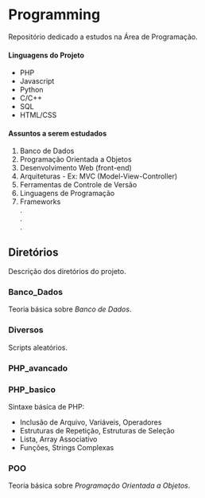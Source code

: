 # Programming

Repositório dedicado a estudos na Área de Programação.

#### Linguagens do Projeto

* PHP
* Javascript
* Python
* C/C++
* SQL
* HTML/CSS

#### Assuntos a serem estudados

1. Banco de Dados
2. Programação Orientada a Objetos
3. Desenvolvimento Web (front-end)
4. Arquiteturas - Ex: MVC (Model-View-Controller)
5. Ferramentas de Controle de Versão
6. Linguagens de Programação
7. Frameworks <br/>
.<br/>
.<br/>
.<br/>

## Diretórios
Descrição dos diretórios do projeto. 

### Banco_Dados
Teoria básica sobre _Banco de Dados_.

### Diversos
Scripts aleatórios. 

### PHP_avancado

### PHP_basico
Sintaxe básica de PHP: <br/>
* Inclusão de Arquivo, Variáveis, Operadores <br/>
* Estruturas de Repetição, Estruturas de Seleção <br/>
* Lista, Array Associativo <br/>
* Funções, Strings Complexas <br/>

### POO
Teoria básica sobre _Programação Orientada a Objetos_.
